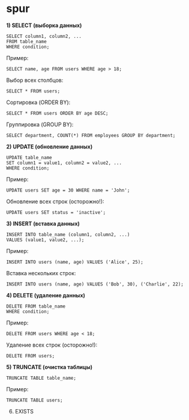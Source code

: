 # spur

**1) SELECT (выборка данных)**
```
SELECT column1, column2, ...
FROM table_name
WHERE condition;
```

Пример:
```
SELECT name, age FROM users WHERE age > 18;
```

Выбор всех столбцов:
```
SELECT * FROM users;
```

Сортировка (ORDER BY):
```
SELECT * FROM users ORDER BY age DESC;
```

Группировка (GROUP BY):
```
SELECT department, COUNT(*) FROM employees GROUP BY department;
```

**2) UPDATE (обновление данных)**
```
UPDATE table_name
SET column1 = value1, column2 = value2, ...
WHERE condition;
```

Пример:
```
UPDATE users SET age = 30 WHERE name = 'John';
```

Обновление всех строк (осторожно!):
```
UPDATE users SET status = 'inactive';
```

**3) INSERT (вставка данных)**
```
INSERT INTO table_name (column1, column2, ...)
VALUES (value1, value2, ...);
```

Пример:
```
INSERT INTO users (name, age) VALUES ('Alice', 25);
```

Вставка нескольких строк:
```
INSERT INTO users (name, age) VALUES ('Bob', 30), ('Charlie', 22);
```

**4) DELETE (удаление данных)**
```
DELETE FROM table_name
WHERE condition;
```

Пример:
```
DELETE FROM users WHERE age < 18;
```

Удаление всех строк (осторожно!):
```
DELETE FROM users;
```

**5) TRUNCATE (очистка таблицы)**
```
TRUNCATE TABLE table_name;
```

Пример:
```
TRUNCATE TABLE users;
```

6) EXISTS







